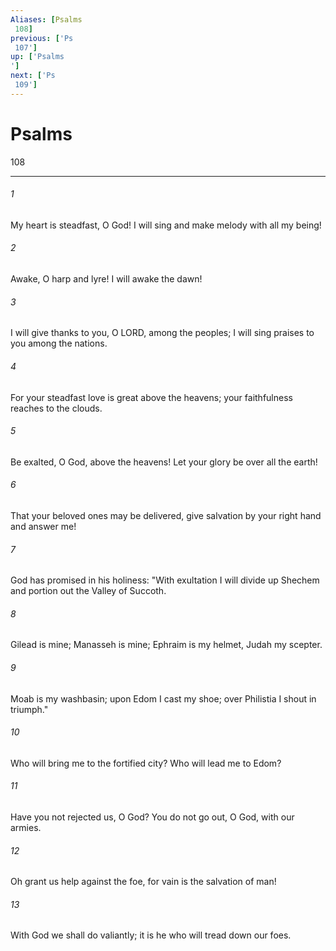 ```yaml
---
Aliases: [Psalms 108]
previous: ['Ps 107']
up: ['Psalms']
next: ['Ps 109']
---
```

# Psalms 108

***
 

###### 1 
My heart is steadfast, O God!  I will sing and make melody with all my being!   

###### 2 
Awake, O harp and lyre!  I will awake the dawn!   

###### 3 
I will give thanks to you, O LORD, among the peoples;  I will sing praises to you among the nations.   

###### 4 
For your steadfast love is great above the heavens;  your faithfulness reaches to the clouds.  

###### 5 
Be exalted, O God, above the heavens!  Let your glory be over all the earth!   

###### 6 
That your beloved ones may be delivered,  give salvation by your right hand and answer me!  

###### 7 
God has promised in his holiness:  "With exultation I will divide up Shechem  and portion out the Valley of Succoth.   

###### 8 
Gilead is mine; Manasseh is mine;  Ephraim is my helmet,  Judah my scepter.   

###### 9 
Moab is my washbasin;  upon Edom I cast my shoe;  over Philistia I shout in triumph."  

###### 10 
Who will bring me to the fortified city?  Who will lead me to Edom?   

###### 11 
Have you not rejected us, O God?  You do not go out, O God, with our armies.   

###### 12 
Oh grant us help against the foe,  for vain is the salvation of man!   

###### 13 
With God we shall do valiantly;  it is he who will tread down our foes.
